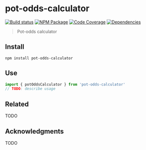 # pot-odds-calculator
[![Build status][]](https://travis-ci.org/pokerpros/pot-odds-calculator)
[![NPM Package][]](https://npmjs.org/package/pot-odds-calculator)
[![Code Coverage][]](https://codecov.io/gh/pokerpros/pot-odds-calculator)
[![Dependencies][]](https://david-dm.org/pokerpros/pot-odds-calculator)

[Build status]: https://travis-ci.org/pokerpros/pot-odds-calculator.svg?branch=master
[NPM Package]: https://img.shields.io/npm/v/pot-odds-calculator.svg
[Code Coverage]: https://codecov.io/gh/pokerpros/pot-odds-calculator/branch/master/graph/badge.svg
[Dependencies]: https://david-dm.org/pokerpros/pot-odds-calculator/status.svg

> Pot-odds calculator

## Install

```shell
npm install pot-odds-calculator
```

## Use

```typescript
import { potOddsCalculator } from 'pot-odds-calculator'
// TODO: describe usage
```

## Related

TODO

## Acknowledgments

TODO
